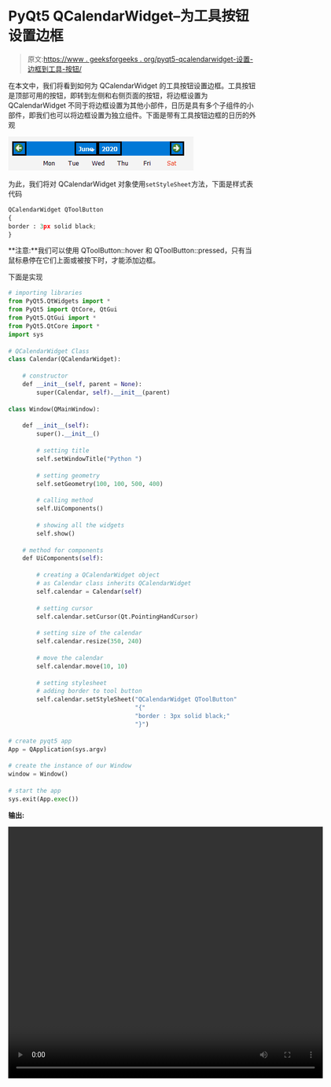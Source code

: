# PyQt5 QCalendarWidget–为工具按钮设置边框

> 原文:[https://www . geeksforgeeks . org/pyqt5-qcalendarwidget-设置-边框到工具-按钮/](https://www.geeksforgeeks.org/pyqt5-qcalendarwidget-setting-border-to-the-tool-buttons/)

在本文中，我们将看到如何为 QCalendarWidget 的工具按钮设置边框。工具按钮是顶部可用的按钮，即转到左侧和右侧页面的按钮，将边框设置为 QCalendarWidget 不同于将边框设置为其他小部件，日历是具有多个子组件的小部件，即我们也可以将边框设置为独立组件。下面是带有工具按钮边框的日历的外观

![](img/84a076722db74afac3ea5e73fc439f49.png)

为此，我们将对 QCalendarWidget 对象使用`setStyleSheet`方法，下面是样式表代码

```py
QCalendarWidget QToolButton
{
border : 3px solid black;
}

```

**注意:**我们可以使用 QToolButton::hover 和 QToolButton::pressed，只有当鼠标悬停在它们上面或被按下时，才能添加边框。

下面是实现

```py
# importing libraries
from PyQt5.QtWidgets import * 
from PyQt5 import QtCore, QtGui
from PyQt5.QtGui import * 
from PyQt5.QtCore import * 
import sys

# QCalendarWidget Class
class Calendar(QCalendarWidget):

    # constructor
    def __init__(self, parent = None):
        super(Calendar, self).__init__(parent)

class Window(QMainWindow):

    def __init__(self):
        super().__init__()

        # setting title
        self.setWindowTitle("Python ")

        # setting geometry
        self.setGeometry(100, 100, 500, 400)

        # calling method
        self.UiComponents()

        # showing all the widgets
        self.show()

    # method for components
    def UiComponents(self):

        # creating a QCalendarWidget object
        # as Calendar class inherits QCalendarWidget
        self.calendar = Calendar(self)

        # setting cursor
        self.calendar.setCursor(Qt.PointingHandCursor)

        # setting size of the calendar
        self.calendar.resize(350, 240)

        # move the calendar
        self.calendar.move(10, 10)

        # setting stylesheet
        # adding border to tool button
        self.calendar.setStyleSheet("QCalendarWidget QToolButton"
                                    "{"
                                    "border : 3px solid black;"
                                    "}")

# create pyqt5 app
App = QApplication(sys.argv)

# create the instance of our Window
window = Window()

# start the app
sys.exit(App.exec())
```

**输出:**

<video class="wp-video-shortcode" id="video-434769-1" width="640" height="512" preload="metadata" controls=""><source type="video/mp4" src="https://media.geeksforgeeks.org/wp-content/uploads/20200617010303/Python-2020-06-17-01-02-41.mp4?_=1">[https://media.geeksforgeeks.org/wp-content/uploads/20200617010303/Python-2020-06-17-01-02-41.mp4](https://media.geeksforgeeks.org/wp-content/uploads/20200617010303/Python-2020-06-17-01-02-41.mp4)</video>